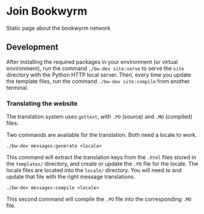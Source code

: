 # Join Bookwyrm

Static page about the bookwyrm network

## Development

After installing the required packages in your environment (or virtual environment), run the command `./bw-dev site:serve` to serve the `site` directory with the Python HTTP local server. Then, every time you update the template files, run the command `./bw-dev site:compile` from another terminal.

### Translating the website

The translation system uses `gettext`, with `.PO` (source) and `.MO` (compiled) files.

Two commands are available for the translation. Both need a locale to work.

```shell
./bw-dev messages:generate <locale>
```

This command will extract the translation keys from the `.html` files stored in the `templates/` directory, and create or update the `.PO` file for the locale. The locale files are located into the `locale/` directory. You will need to and update that file with the right message translations.

```shell
./bw-dev messages:compile <locale>
```

This second command will compile the `.PO` file into the corresponding `.MO` file.
